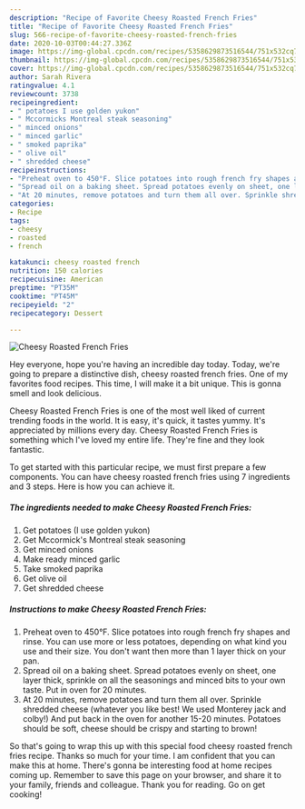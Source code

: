 ```yaml
---
description: "Recipe of Favorite Cheesy Roasted French Fries"
title: "Recipe of Favorite Cheesy Roasted French Fries"
slug: 566-recipe-of-favorite-cheesy-roasted-french-fries
date: 2020-10-03T00:44:27.336Z
image: https://img-global.cpcdn.com/recipes/5358629873516544/751x532cq70/cheesy-roasted-french-fries-recipe-main-photo.jpg
thumbnail: https://img-global.cpcdn.com/recipes/5358629873516544/751x532cq70/cheesy-roasted-french-fries-recipe-main-photo.jpg
cover: https://img-global.cpcdn.com/recipes/5358629873516544/751x532cq70/cheesy-roasted-french-fries-recipe-main-photo.jpg
author: Sarah Rivera
ratingvalue: 4.1
reviewcount: 3738
recipeingredient:
- " potatoes I use golden yukon"
- " Mccormicks Montreal steak seasoning"
- " minced onions"
- " minced garlic"
- " smoked paprika"
- " olive oil"
- " shredded cheese"
recipeinstructions:
- "Preheat oven to 450°F. Slice potatoes into rough french fry shapes and rinse. You can use more or less potatoes, depending on what kind you use and their size. You don&#39;t want then more than 1 layer thick on your pan."
- "Spread oil on a baking sheet. Spread potatoes evenly on sheet, one layer thick, sprinkle on all the seasonings and minced bits to your own taste. Put in oven for 20 minutes."
- "At 20 minutes, remove potatoes and turn them all over. Sprinkle shredded cheese (whatever you like best! We used Monterey jack and colby!) And put back in the oven for another 15-20 minutes. Potatoes should be soft, cheese should be crispy and starting to brown!"
categories:
- Recipe
tags:
- cheesy
- roasted
- french

katakunci: cheesy roasted french 
nutrition: 150 calories
recipecuisine: American
preptime: "PT35M"
cooktime: "PT45M"
recipeyield: "2"
recipecategory: Dessert

---
```



![Cheesy Roasted French Fries](https://img-global.cpcdn.com/recipes/5358629873516544/751x532cq70/cheesy-roasted-french-fries-recipe-main-photo.jpg)

Hey everyone, hope you're having an incredible day today. Today, we're going to prepare a distinctive dish, cheesy roasted french fries. One of my favorites food recipes. This time, I will make it a bit unique. This is gonna smell and look delicious.

Cheesy Roasted French Fries is one of the most well liked of current trending foods in the world. It is easy, it's quick, it tastes yummy. It's appreciated by millions every day. Cheesy Roasted French Fries is something which I've loved my entire life. They're fine and they look fantastic.




To get started with this particular recipe, we must first prepare a few components. You can have cheesy roasted french fries using 7 ingredients and 3 steps. Here is how you can achieve it.

<!--inarticleads1-->

##### The ingredients needed to make Cheesy Roasted French Fries:

1. Get  potatoes (I use golden yukon)
1. Get  Mccormick&#39;s Montreal steak seasoning
1. Get  minced onions
1. Make ready  minced garlic
1. Take  smoked paprika
1. Get  olive oil
1. Get  shredded cheese




<!--inarticleads2-->

##### Instructions to make Cheesy Roasted French Fries:

1. Preheat oven to 450°F. Slice potatoes into rough french fry shapes and rinse. You can use more or less potatoes, depending on what kind you use and their size. You don&#39;t want then more than 1 layer thick on your pan.
1. Spread oil on a baking sheet. Spread potatoes evenly on sheet, one layer thick, sprinkle on all the seasonings and minced bits to your own taste. Put in oven for 20 minutes.
1. At 20 minutes, remove potatoes and turn them all over. Sprinkle shredded cheese (whatever you like best! We used Monterey jack and colby!) And put back in the oven for another 15-20 minutes. Potatoes should be soft, cheese should be crispy and starting to brown!




So that's going to wrap this up with this special food cheesy roasted french fries recipe. Thanks so much for your time. I am confident that you can make this at home. There's gonna be interesting food at home recipes coming up. Remember to save this page on your browser, and share it to your family, friends and colleague. Thank you for reading. Go on get cooking!
